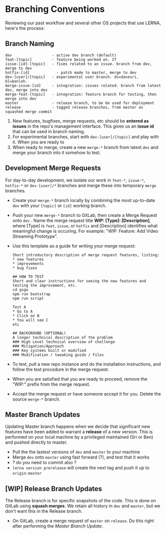 # Branching Conventions

Reviewing our past workflow and several other OS projects that use LERNA, here's the process:

## Branch Naming

```
dev                  - active dev branch (default)
feat-[topic]         - feature being worked on. If 
issue-[id]-[topic]   - fixes related to an issue. branch from dev, merge to dev
hotfix-[id] 	       - patch made to master, merge to dev
dev-[user]/[topic]   - experimental user branch. ds=davesri, bl=benloh.
merge-issue-[id]     - integration: issues related. branch from latest dev, merge into dev
merge-feat-[topic]   - integration: feature branch for testing, then merge into dev
master               - release branch, to be be used for deployment
release              - tagged release branches, from master as squashed merge commit
```

1. New features, bugfixes, merge requests, etc should be **entered as issues** in the repo's management interface. This gives us an **issue id** that can be used in branch naming.
2. For experimental branches, start with `dev-[user]/[topic]` and play with it. When you are ready to 
3. When ready to merge, create a new `merge-*` branch from latest `dev` and merge your branch into it somehow to test.

## Development Merge Requests

For day-to-day development, we isolate our work in `feat-*`, `issue-*`, `hotfix-*` or `dev-[user]/*` branches and merge these into temporary `merge` branches. 

* Create your `merge-*` branch locally by combining the most up-to-date `dev` with your `[topic]` or `[id]` working branch.

* Push your new `merge-*` branch to GitLab, then create a Merge Request onto  `dev` . Name the merge request title **WIP: [Type]: [Description]**, where [Type] is `feat`, `issue`, or `hotfix` and [Description] identifies what meaningful change is occuring. For example: "WIP: Feature: Add Video Streaming Prototype".

* Use this template as a guide for writing your merge request:
  ```
  Short introductory description of merge request features, listing:
  * new features
  * improvements
  * bug fixes

  ## HOW TO TEST
  Short and clear instructions for seeing the new features and testing the improvement, etc.
  cd gsgo
  npm run bootstrap
  npm run script

  Test A
  * Go to A
  * Click on B
  * You will see C
  etc

  ## BACKGROUND (OPTIONAL)
  A longer technical description of the problem
  ### High Level technical overview of challenge
  ### Mitigation/Approach 
  ### Key systems built or modified
  ### Modification / tweaking guide / Files
  ```
  
* To test, pull a new repo instance and do the installation instructions, and follow the test procedure in the merge request. 

* When you are satisfied that you are ready to proceed, remove the "WIP:" prefix from the merge request.

* Accept the merge request or have someone accept it for you. Delete the source `merge-*` branch.

## Master Branch Updates

Updating Master branch happens when we decide that significant new features have been added to warrant a **release** of a new version. This is performed on your local machine by a privileged maintained (Sri or Ben) and pushed directly to master.

* Pull the the lastest versions of `dev` and `master`  to your machine
* Merge `dev` onto `master` using fast forward (?), and test that it works
* ? do you need to commit also ?
* `lerna version prerelease` will create the next tag and push it up to `origin:master`

## [WIP] Release Branch Updates

The Release branch is for specific snapshots of the code. This is done on GitLab using **squash merges**. We retain all history in `dev` and `master`, but we don't want this in the Release branch.

* On GitLab, create a merge request of  `master` on `release`. Do this right after performing the *Master Branch Update*.







